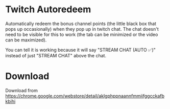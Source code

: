 # Twitch Autoredeem

Automatically redeem the bonus channel points (the little black box that pops up occasionally) when they pop up in twitch chat. The chat doesn't need to be visible for this to work (the tab can be minimized or the video can be maximized).

You can tell it is working because it will say "STREAM CHAT (AUTO ✅)" instead of just "STREAM CHAT" above the chat.

# Download

Download from https://chrome.google.com/webstore/detail/aklgphppnaannfmmijfggcckafbkbihi